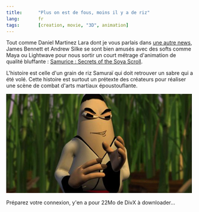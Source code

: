 ```yaml
---
title:      "Plus on est de fous, moins il y a de riz"
lang:       fr
tags:       [creation, movie, "3D", animation]
---
```


Tout comme Daniel Martinez Lara dont je vous parlais dans [une autre news](/2001/01/vous-connaissez-arnold.html), James Bennett et Andrew Silke se sont bien amusés avec des softs comme Maya ou Lightwave pour nous sortir un court métrage d'animation de qualité bluffante : [Samurice : Secrets of the Soya Scroll](http://www.samurice.com/).

L'histoire est celle d'un grain de riz Samuraï qui doit retrouver un sabre qui a été volé. Cette histoire est surtout un prétexte des créateurs pour réaliser une scène de combat d'arts martiaux époustouflante.

![](samurice.jpg)

Préparez votre connexion, y'en a pour 22Mo de DivX à downloader…
